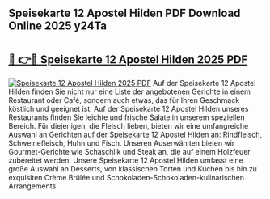 ## Speisekarte 12 Apostel Hilden PDF Download Online 2025 y24Ta

# <h2><a href="http://gca69pq.nevu.top/?p=Speisekarte+12+Apostel+Hilden">🔗 👉🔴 Speisekarte 12 Apostel Hilden 2025 PDF</a></h2>

[![Speisekarte 12 Apostel Hilden 2025 PDF](https://i.imgur.com/dBaPXMq.png)](http://gca69pq.nevu.top/?p=Speisekarte+12+Apostel+Hilden)
Auf der Speisekarte 12 Apostel Hilden finden Sie nicht nur eine Liste der angebotenen Gerichte in einem Restaurant oder Café, sondern auch etwas, das für Ihren Geschmack köstlich und geeignet ist. Auf der Speisekarte 12 Apostel Hilden unseres Restaurants finden Sie leichte und frische Salate in unserem speziellen Bereich. Für diejenigen, die Fleisch lieben, bieten wir eine umfangreiche Auswahl an Gerichten auf der Speisekarte 12 Apostel Hilden an: Rindfleisch, Schweinefleisch, Huhn und Fisch. Unseren Auserwählten bieten wir Gourmet-Gerichte wie Schaschlik und Steak an, die auf einem Holzfeuer zubereitet werden. Unsere Speisekarte 12 Apostel Hilden umfasst eine große Auswahl an Desserts, von klassischen Torten und Kuchen bis hin zu exquisiten Crème Brûlée und Schokoladen-Schokoladen-kulinarischen Arrangements.
